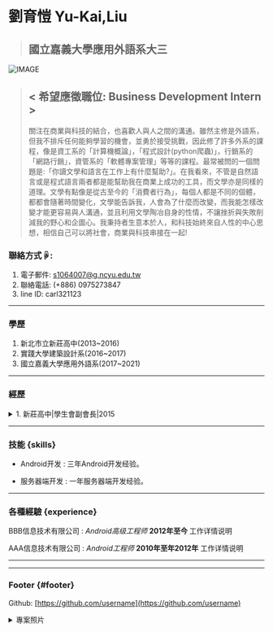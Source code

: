  # 劉育愷 Yu-Kai,Liu
 > ## 國立嘉義大學應用外語系大三

  ![IMAGE](https://lh3.googleusercontent.com/wkfVwyvxxcKZUi7M8gY2MrulkiRicKd6XWt3tGUpUOZm80mI1QcQN0Bs7rHQM9CXYMWtG8H_hhsPGOgJfJb3h0Po18D8U-vmZlmEgIEsv1iOh8Jif0qMU7D-14TB0AeYy22xgrnnHgMN4t-2jYRtc6WDrEp8W5deBlPJwQobA8sWvRTqvtksRYuqFs0WEE6hsuVVdn5QbCauXQOiVW_5htkLhI4RP_DIfwtlJGIgd8YUakNx7AJFu7fvOHYt-0OhA7NhrxBrK2lrfysdWJLARO36nyQDinTzX_lZlFDKQqP9TRlXAiTBmN3XHGBNFY8UUtCtYUe1AGCrnCUtFmtiauRbnXuib9BoBmVBzXfZK4D6P-SqCXSViZpDCZifn9W1w0J6m0dWvUHDszAWIK3UXsAmMWJYJb3aUDWJBRmEBfYFuv2qlH1m5ZTDy2CVDhKG_h06F-Lpk9nRQdZ1NzVdPvdRnM-hAjSQgRscNdcxdE3LZg8Q58i0Mtucaus687IXrdief2vdAxhYcPwqGKhsf80QK0wWx454KPEwiPn9yiyr3O-abfb4lYbYAbl5CLAwf4tTnQVtaEZ_ISRJmVNA9qykAgJ3jx4SfgtT_G5qf4kvPn8vwabhngi4MW9l7ysLrYNSCUvQFnPq6yNv7RIQhzjBDyeJnqaBEvLakF6ES6vnoCgv96jzon6UM1CqLw=w292-h219-no)
> ## &lt; 希望應徵職位: Business Development Intern >
>  關注在商業與科技的結合，也喜歡人與人之間的溝通。雖然主修是外語系，但我不排斥任何能夠學習的機會，並勇於接受挑戰，因此修了許多外系的課程，像是資工系的「計算機概論」，「程式設計(python爬蟲)」，行銷系的「網路行銷」，資管系的「軟體專案管理」等等的課程。最常被問的一個問題是:「你讀文學和語言在工作上有什麼幫助?」。在我看來，不管是自然語言或是程式語言兩者都是能幫助我在商業上成功的工具，而文學亦是同樣的道理。文學有點像是從古至今的「消費者行為」，每個人都是不同的個體，都都會隨著時間變化，文學能告訴我，人會為了什麼而改變，而我能怎樣改變才能更容易與人溝通，並且利用文學陶冶自身的性情，不讓挫折與失敗削減我的野心和企圖心。我秉持者生意本於人，和科技始終來自人性的中心思想，相信自己可以將社會，商業與科技串接在一起!

### 聯絡方式☟:
1. 電子郵件: [s1064007@g.ncyu.edu.tw](s1064007@g.ncyu.edu.tw)
2. 聯絡電話: (+886) 0975273847
3.  line ID: carl321123
------
### 學歷
1. 新北市立新莊高中(2013~2016)
2. 實踐大學建築設計系(2016~2017)
3. 國立嘉義大學應用外語系(2017~2021)
------
### 經歷

<details>
<summary> 1. 新莊高中|學生會副會長|2015 </summary>
<pre>
  在這個位置工作時，不只需要管理學生會的幹部團隊，
  還要將學生方的意見向校方轉達，也就是要跨部門整合並合作，
  並爭取合理的回饋。另外，還得需要處理預料外的危機，
  像是活動成本超出預算時，需要選擇哪個項目需要刪減。
  </pre>
  </details>



------

### 技能 {skills}

* Android开发
  : 三年Android开发经验。

* 服务器端开发
  : 一年服务器端开发经验。

-------

### 各種經驗 {experience}

BBB信息技术有限公司
: *Android高级工程师*
  __2012年至今__
  工作详情说明

AAA信息技术有限公司
: *Android工程师*
  __2010年至年2012年__
  工作详情说明

------



------

### Footer {#footer}

Github: [https://github.com/username](https://github.com/username)

<details>
<summary>專案照片</summary>
